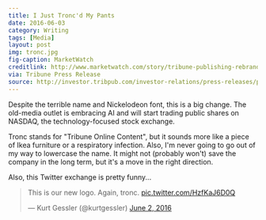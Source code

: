 ```yaml
---
title: I Just Tronc'd My Pants
date: 2016-06-03
category: Writing
tags: [Media]
layout: post
img: tronc.jpg
fig-caption: MarketWatch
creditlink: http://www.marketwatch.com/story/tribune-publishing-rebrands-to-tronc-drawing-internet-jeers-2016-06-02
via: Tribune Press Release
source: http://investor.tribpub.com/investor-relations/press-releases/press-releases-details/2016/Tribune-Publishing-Announces-Corporate-Rebranding-Changes-Name-to-tronc/default.aspx
---
```


Despite the terrible name and Nickelodeon font, this is a big change. The old-media outlet is embracing AI and will start trading public shares on NASDAQ, the technology-focused stock exchange.
<!-- more -->
Tronc stands for "Tribune Online Content", but it sounds more like a piece of Ikea furniture or a respiratory infection.  Also, I'm never going to go out of my way to lowercase the name. It might not (probably won't) save the company in the long term, but it's a move in the right direction.  

Also, this Twitter exchange is pretty funny...

<blockquote class="twitter-tweet tw-align-center" data-lang="en"><p lang="en" dir="ltr">This is our new logo. Again, tronc. <a href="https://t.co/HzfKaJ6D0Q">pic.twitter.com/HzfKaJ6D0Q</a></p>&mdash; Kurt Gessler (@kurtgessler) <a href="https://twitter.com/kurtgessler/status/738470089192787969">June 2, 2016</a></blockquote>
<script async src="//platform.twitter.com/widgets.js" charset="utf-8"></script>
